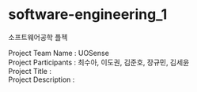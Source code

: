 # software-engineering_1
소프트웨어공학 플젝

Project Team Name : UOSense   
Project Participants : 최수아, 이도권, 김준호, 장규민, 김세윤  
Project Title :  
Project Description :   
